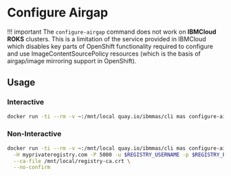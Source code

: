 # Configure Airgap

!!! important
    The `configure-airgap` command does not work on **IBMCloud ROKS** clusters.  This is a limitation of the service provided in IBMCloud which disables key parts of OpenShift functionality required to configure and use ImageContentSourcePolicy resources (which is the basis of airgap/image mirroring support in OpenShift).


## Usage

### Interactive
```bash
docker run -ti --rm -v ~:/mnt/local quay.io/ibmmas/cli mas configure-airgap
```

### Non-Interactive
```bash
docker run -ti --rm -v ~:/mnt/local quay.io/ibmmas/cli mas configure-airgap \
  -H myprivateregistry.com -P 5000 -u $REGISTRY_USERNAME -p $REGISTRY_PASSWORD \
  --ca-file /mnt/local/registry-ca.crt \
  --no-confirm
```
